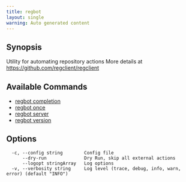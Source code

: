 ```yaml
---
title: regbot
layout: single
warning: Auto generated content
---
```


## Synopsis

Utility for automating repository actions
More details at <https://github.com/regclient/regclient>

## Available Commands

- [regbot completion](./completion)
- [regbot once](./once)
- [regbot server](./server)
- [regbot version](./version)

## Options

```text
  -c, --config string        Config file
      --dry-run              Dry Run, skip all external actions
      --logopt stringArray   Log options
  -v, --verbosity string     Log level (trace, debug, info, warn, error) (default "INFO")
```
